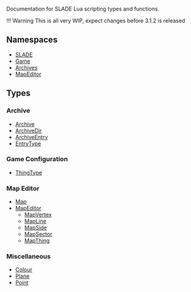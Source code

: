
Documentation for SLADE Lua scripting types and functions.

!!! Warning
    This is all very WIP, expect changes before 3.1.2 is released

## Namespaces

* [SLADE](md/Namespaces/SLADE.md)
* [Game](md/Namespaces/Game.md)
* [Archives](md/Namespaces/Archives.md)
* [MapEditor](md/Namespaces/MapEditor.md)

## Types

### Archive

* [Archive](md/Types/Archive.md)
* [ArchiveDir](md/Types/ArchiveDir.md)
* [ArchiveEntry](md/Types/ArchiveEntry.md)
* [EntryType](md/Types/EntryType.md)

### Game Configuration

* [ThingType](md/Types/ThingType.md)

### Map Editor

* [Map](md/Types/Map.md)
* [MapEditor](md/Types/MapEditor.md)
    * [MapVertex](md/Types/MapVertex.md)
    * [MapLine](md/Types/MapLine.md)
    * [MapSide](md/Types/MapSide.md)
    * [MapSector](md/Types/MapSector.md)
    * [MapThing](md/Types/MapThing.md)

### Miscellaneous

* [Colour](md/Types/Colour.md)
* [Plane](md/Types/Plane.md)
* [Point](md/Types/Point.md)
